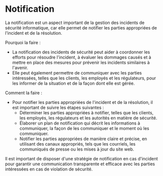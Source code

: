 # Notification

La notification est un aspect important de la gestion des incidents de sécurité informatique, car elle permet de notifier les parties appropriées de l'incident et de la résolution.

Pourquoi la faire :

* La notification des incidents de sécurité peut aider à coordonner les efforts pour résoudre l'incident, à évaluer les dommages causés et à mettre en place des mesures pour prévenir les incidents similaires à l'avenir.
* Elle peut également permettre de communiquer avec les parties intéressées, telles que les clients, les employés et les régulateurs, pour les informer de la situation et de la façon dont elle est gérée.

Comment la faire :

* Pour notifier les parties appropriées de l'incident et de la résolution, il est important de suivre les étapes suivantes :
  * Déterminer les parties appropriées à notifier, telles que les clients, les employés, les régulateurs et les autorités en matière de sécurité.
  * Élaborer un plan de notification qui décrit les informations à communiquer, la façon de les communiquer et le moment où les communiquer.
  * Notifier les parties appropriées de manière claire et précise, en utilisant des canaux appropriés, tels que les courriels, les communiqués de presse ou les mises à jour du site web.

Il est important de disposer d'une stratégie de notification en cas d'incident pour garantir une communication transparente et efficace avec les parties intéressées en cas de violation de sécurité.
